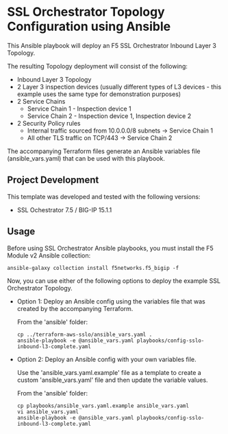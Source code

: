 # SSL Orchestrator Topology Configuration using Ansible

This Ansible playbook will deploy an F5 SSL Orchestrator Inbound Layer 3 Topology.

The resulting Topology deployment will consist of the following:

- Inbound Layer 3 Topology
- 2 Layer 3 inspection devices (usually different types of L3 devices - this example uses the same type for demonstration purposes)
- 2 Service Chains
  - Service Chain 1 - Inspection device 1
  - Service Chain 2 - Inspection device 1, Inspection device 2
- 2 Security Policy rules
  - Internal traffic sourced from 10.0.0.0/8 subnets -> Service Chain 1
  - All other TLS traffic on TCP/443 -> Service Chain 2


The accompanying Terraform files generate an Ansible variables file (ansible_vars.yaml) that can be used with this playbook. 


## Project Development ##

This template was developed and tested with the following versions:

- SSL Ochestrator 7.5 / BIG-IP 15.1.1


## Usage ##

Before using SSL Orchestrator Ansible playbooks, you must install the F5 Module v2 Ansible collection:

  ```
  ansible-galaxy collection install f5networks.f5_bigip -f
  ```

Now, you can use either of the following options to deploy the example SSL Orchestrator Topology.

- Option 1: Deploy an Ansible config using the variables file that was created by the accompanying Terraform.

  From the 'ansible' folder:

  ```
  cp ../terraform-aws-sslo/ansible_vars.yaml .
  ansible-playbook -e @ansible_vars.yaml playbooks/config-sslo-inbound-l3-complete.yaml
  ```

- Option 2: Deploy an Ansible config with your own variables file.

  Use the 'ansible_vars.yaml.example' file as a template to create a custom 'ansible_vars.yaml' file and then update the variable values.

  From the 'ansible' folder:

   ```
  cp playbooks/ansible_vars.yaml.example ansible_vars.yaml
  vi ansible_vars.yaml
  ansible-playbook -e @ansible_vars.yaml playbooks/config-sslo-inbound-l3-complete.yaml
  ```
